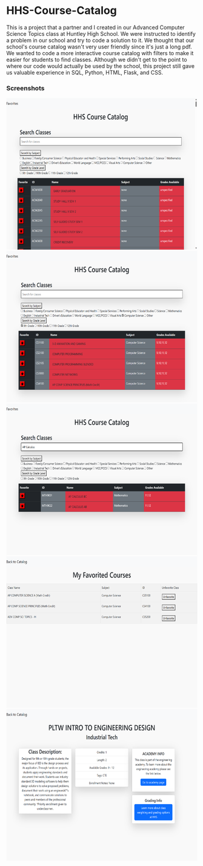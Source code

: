 # HHS-Course-Catalog

This is a project that a partner and I created in our Advanced Computer Science Topics class at Huntley High School. We were instructed to identify a problem in our school and try to code a solution to it. We thought that our school's course catalog wasn't very user friendly since it's just a long pdf. We wanted to code a more interactive course catalog with filters to make it easier for students to find classes. Although we didn't get to the point to where our code would actually be used by the school, this project still gave us valuable experience in SQL, Python, HTML, Flask, and CSS.

### Screenshots

<img src="pic1.png" alt="Screenshot" width="600" height="400">

<img src="pic3.png" alt="Screenshot" width="600" height="400">

<img src="pic4.png" alt="Screenshot" width="600" height="400">

<img src="pic5.png" alt="Screenshot" width="600" height="400">

<img src="pic6.png" alt="Screenshot" width="600" height="400">
